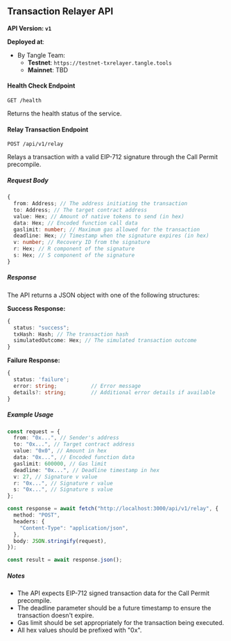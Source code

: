 ## Transaction Relayer API

**API Version: `v1`**

**Deployed at**:

- By Tangle Team:
  - **Testnet**: `https://testnet-txrelayer.tangle.tools`
  - **Mainnet**: TBD

#### Health Check Endpoint

`GET /health`

Returns the health status of the service.

#### Relay Transaction Endpoint

`POST /api/v1/relay`

Relays a transaction with a valid EIP-712 signature through the Call Permit precompile.

##### Request Body

```typescript
{
  from: Address; // The address initiating the transaction
  to: Address; // The target contract address
  value: Hex; // Amount of native tokens to send (in hex)
  data: Hex; // Encoded function call data
  gaslimit: number; // Maximum gas allowed for the transaction
  deadline: Hex; // Timestamp when the signature expires (in hex)
  v: number; // Recovery ID from the signature
  r: Hex; // R component of the signature
  s: Hex; // S component of the signature
}
```

##### Response

The API returns a JSON object with one of the following structures:

**Success Response:**

```typescript
{
  status: "success";
  txHash: Hash; // The transaction hash
  simulatedOutcome: Hex; // The simulated transaction outcome
}
```

**Failure Response:**

```typescript
{
  status: 'failure';
  error: string;           // Error message
  details?: string;        // Additional error details if available
}
```

##### Example Usage

```typescript
const request = {
  from: "0x...", // Sender's address
  to: "0x...", // Target contract address
  value: "0x0", // Amount in hex
  data: "0x...", // Encoded function data
  gaslimit: 600000, // Gas limit
  deadline: "0x...", // Deadline timestamp in hex
  v: 27, // Signature v value
  r: "0x...", // Signature r value
  s: "0x...", // Signature s value
};

const response = await fetch("http://localhost:3000/api/v1/relay", {
  method: "POST",
  headers: {
    "Content-Type": "application/json",
  },
  body: JSON.stringify(request),
});

const result = await response.json();
```

##### Notes

- The API expects EIP-712 signed transaction data for the Call Permit precompile.
- The deadline parameter should be a future timestamp to ensure the transaction doesn't expire.
- Gas limit should be set appropriately for the transaction being executed.
- All hex values should be prefixed with "0x".
